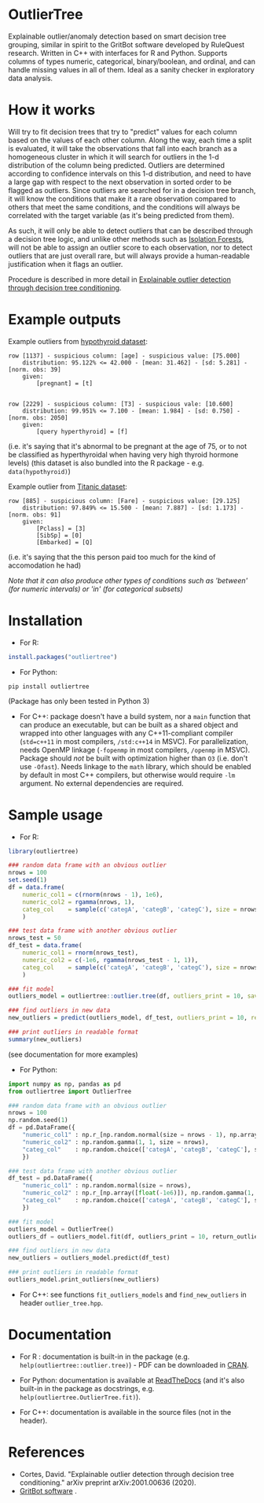 # OutlierTree

Explainable outlier/anomaly detection based on smart decision tree grouping, similar in spirit to the GritBot software developed by RuleQuest research. Written in C++ with interfaces for R and Python. Supports columns of types numeric, categorical, binary/boolean, and ordinal, and can handle missing values in all of them. Ideal as a sanity checker in exploratory data analysis.

# How it works

Will try to fit decision trees that try to "predict" values for each column based on the values of each other column. Along the way, each time a split is evaluated, it will take the observations that fall into each branch as a homogeneous cluster in which it will search for outliers in the 1-d distribution of the column being predicted. Outliers are determined according to confidence intervals on this 1-d distribution, and need to have a large gap with respect to the next observation in sorted order to be flagged as outliers. Since outliers are searched for in a decision tree branch, it will know the conditions that make it a rare observation compared to others that meet the same conditions, and the conditions will always be correlated with the target variable (as it's being predicted from them).

As such, it will only be able to detect outliers that can be described through a decision tree logic, and unlike other methods such as [Isolation Forests](https://github.com/david-cortes/isotree), will not be able to assign an outlier score to each observation, nor to detect outliers that are just overall rare, but will always provide a human-readable justification when it flags an outlier.

Procedure is described in more detail in [Explainable outlier detection through decision tree conditioning](http://arxiv.org/abs/2001.00636).

# Example outputs

Example outliers from [hypothyroid dataset](http://archive.ics.uci.edu/ml/datasets/thyroid+disease):
```
row [1137] - suspicious column: [age] - suspicious value: [75.000]
	distribution: 95.122% <= 42.000 - [mean: 31.462] - [sd: 5.281] - [norm. obs: 39]
	given:
		[pregnant] = [t]


row [2229] - suspicious column: [T3] - suspicious vale: [10.600]
	distribution: 99.951% <= 7.100 - [mean: 1.984] - [sd: 0.750] - [norm. obs: 2050]
	given:
		[query hyperthyroid] = [f]
```
(i.e. it's saying that it's abnormal to be pregnant at the age of 75, or to not be classified as hyperthyroidal when having very high thyroid hormone levels)
(this dataset is also bundled into the R package - e.g. `data(hypothyroid)`)


Example outlier from [Titanic dataset](https://www.kaggle.com/c/titanic):
```
row [885] - suspicious column: [Fare] - suspicious value: [29.125]
	distribution: 97.849% <= 15.500 - [mean: 7.887] - [sd: 1.173] - [norm. obs: 91]
	given:
		[Pclass] = [3]
		[SibSp] = [0]
		[Embarked] = [Q]
```
(i.e. it's saying that the this person paid too much for the kind of accomodation he had)

_Note that it can also produce other types of conditions such as 'between' (for numeric intervals) or 'in' (for categorical subsets)_

# Installation

* For R:
```r
install.packages("outliertree")
```


* For Python:
```
pip install outliertree
```
(Package has only been tested in Python 3)


* For C++: package doesn't have a build system, nor a `main` function that can produce an executable, but can be built as a shared object and wrapped into other languages with any C++11-compliant compiler (`std=c++11` in most compilers, `/std:c++14` in MSVC). For parallelization, needs OpenMP linkage (`-fopenmp` in most compilers, `/openmp` in MSVC). Package should *not* be built with optimization higher than `O3` (i.e. don't use `-Ofast`). Needs linkage to the `math` library, which should be enabled by default in most C++ compilers, but otherwise would require `-lm` argument. No external dependencies are required.


# Sample usage

* For R:
```r
library(outliertree)

### random data frame with an obvious outlier
nrows = 100
set.seed(1)
df = data.frame(
	numeric_col1 = c(rnorm(nrows - 1), 1e6),
	numeric_col2 = rgamma(nrows, 1),
	categ_col    = sample(c('categA', 'categB', 'categC'), size = nrows, replace = TRUE)
	)

### test data frame with another obvious outlier
nrows_test = 50
df_test = data.frame(
	numeric_col1 = rnorm(nrows_test),
	numeric_col2 = c(-1e6, rgamma(nrows_test - 1, 1)),
	categ_col    = sample(c('categA', 'categB', 'categC'), size = nrows_test, replace = TRUE)
	)

### fit model
outliers_model = outliertree::outlier.tree(df, outliers_print = 10, save_outliers = TRUE)

### find outliers in new data
new_outliers = predict(outliers_model, df_test, outliers_print = 10, return_outliers = TRUE)

### print outliers in readable format
summary(new_outliers)
```
(see documentation for more examples)


* For Python:
```python
import numpy as np, pandas as pd
from outliertree import OutlierTree

### random data frame with an obvious outlier
nrows = 100
np.random.seed(1)
df = pd.DataFrame({
	"numeric_col1" : np.r_[np.random.normal(size = nrows - 1), np.array([float(1e6)])],
	"numeric_col2" : np.random.gamma(1, 1, size = nrows),
	"categ_col"    : np.random.choice(['categA', 'categB', 'categC'], size = nrows)
	})

### test data frame with another obvious outlier
df_test = pd.DataFrame({
	"numeric_col1" : np.random.normal(size = nrows),
	"numeric_col2" : np.r_[np.array([float(-1e6)]), np.random.gamma(1, 1, size = nrows - 1)],
	"categ_col"    : np.random.choice(['categA', 'categB', 'categC'], size = nrows)
	})

### fit model
outliers_model = OutlierTree()
outliers_df = outliers_model.fit(df, outliers_print = 10, return_outliers = True)

### find outliers in new data
new_outliers = outliers_model.predict(df_test)

### print outliers in readable format
outliers_model.print_outliers(new_outliers)
```

* For C++: see functions `fit_outliers_models` and `find_new_outliers` in header `outlier_tree.hpp`.

# Documentation

* For R : documentation is built-in in the package (e.g. `help(outliertree::outlier.tree)`) - PDF can be downloaded in [CRAN](https://cran.r-project.org/web/packages/outliertree/index.html).

* For Python: documentation is available at [ReadTheDocs](http://outliertree.readthedocs.io/en/latest/) (and it's also built-in in the package as docstrings, e.g. `help(outliertree.OutlierTree.fit)`).

* For C++: documentation is available in the source files (not in the header).

# References

* Cortes, David. "Explainable outlier detection through decision tree conditioning." arXiv preprint arXiv:2001.00636 (2020).
* [GritBot software](https://www.rulequest.com/gritbot-info.html) .


